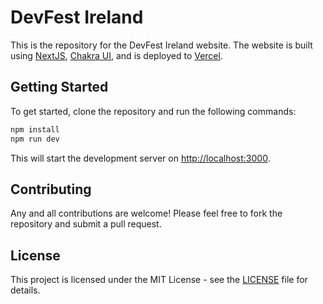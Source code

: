 # DevFest Ireland

This is the repository for the DevFest Ireland website. The website is built using [NextJS](https://nextjs.org/), [Chakra UI](https://chakra-ui.com/), and is deployed to [Vercel](https://vercel.com/).

## Getting Started

To get started, clone the repository and run the following commands:

```bash
npm install
npm run dev
```

This will start the development server on [http://localhost:3000](http://localhost:3000).

## Contributing

Any and all contributions are welcome! Please feel free to fork the repository and submit a pull request.

## License

This project is licensed under the MIT License - see the [LICENSE](LICENSE) file for details.
